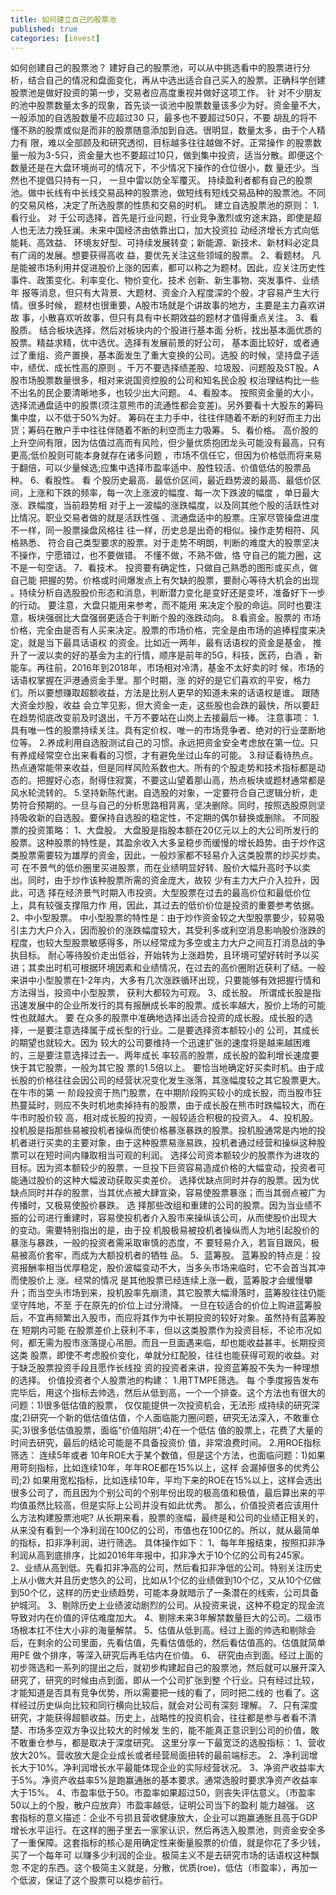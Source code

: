 ```yaml
---
title: 如何建立自己的股票池
published: true
categories: [invest]
---
```


 如何创建自己的股票池？
建好自己的股票池，可以从中挑选看中的股票进行分析，结合自己的情况和盘面变化，再从中选出适合自己买入的股票。正确科学创建股票池是做好投资的第一步，交易者应高度重视并做好这项工作。
针 对不少朋友的池中股票数量太多的现象，首先谈一谈池中股票数量该多少为好。资金量不大，一般添加的自选股数量不应超过30 只，最多也不要超过50只，不要 胡乱的将不懂不熟的股票或似是而非的股票随意添加到自选。很明显，数量太多，由于个人精力有 限，难以全部顾及和研究透彻，目标越多往往越做不好。正常操作 的股票数量一般为3-5只，资金量大也不要超过10只，做到集中投资，适当分散。即便这个数量还是在大盘环境尚可的情况下，不少情况下操作的仓位很小，数 量还少。当然也不提倡只持有一只， 一旦中雷以防全军覆灭。
持续盈利者都有自己的股票池。做中长线有中长线交易品种的股票池，做短线有短线交易品种的股票池。不同的交易风格，决定了所选股票的性质和交易的时机。
建立自选股票池的原则：
1.看行业。
对 于公司选择，首先是行业问题，行业竞争激烈或穷途末路，即使是超人也无法力挽狂澜。未来中国经济由依靠出口，加大投资拉 动经济增长方式向低能耗、高效益、 环境友好型、可持续发展转变；新能源、新技术、新材料必定具有广阔的发展。想要获得高收 益，要优先关注这些领域的股票。
2、看题材。
凡 是能被市场利用并促进股价上涨的因素，都可以称之为题材。因此，应关注历史性事件、政策变化、利率变化、物价变化、技术 创新、新生事物、突发事件、业绩年 报等消息，但只有大背景、大题材、资金介入程度深的个股，才容易产生大行情。很多时候， 题材也很重要，A股市场就是个讲故事的地方，主要是主力喜欢讲故 事，小散喜欢听故事，但只有具有中长期效益的题材才值得重点关注。
3、看股质。
结合板块选择，然后对板块内的个股进行基本面 分析，找出基本面优质的股票。精益求精，优中选优。选择有发展前景的好公司， 基本面比较好，或者通过了重组、资产置换，基本面发生了重大变换的公司。选股 的时候，坚持盘子适中，绩优、成长性高的原则 。千万不要选择绩差股、垃圾股、问题股及ST股。A股市场股票数量很多，相对来说国资控股的公司和知名民企股 权治理结构比一些不出名的民企要清晰地多，也较少出大问题。
4、看股本。
按照资金量的大小，选择流通盘适中的股票(须注意熊市的流通性都会变差)。另外要看十大股东的筹码集中度，以不低于50%为好。 筹码在主力手中，往往伴随着不断的利好而主力出货；筹码在散户手中往往伴随着不断的利空而主力吸筹。
5、看价格。
高价股的上升空间有限，因为估值过高而有风险，但少量优质抱团龙头可能没有最高，只有更高;低价股则可能本身就存在诸多问题 ，市场不信任它，但因为价格低而将来易于翻倍，可以少量候选;应集中选择市盈率适中、股性较活、价值低估的股票品种。
6、看股性。
看 个股历史最高、最低价区间，最近趋势波的最高、最低价区间，上涨和下跌的频率，每一次上涨波的幅度、每一次下跌波的幅度 ，单日最大涨、跌幅度，当前趋势相 对于上一波幅的涨跌幅度，以及同其他个股的活跃性对比情况。职业交易者做的就是活跃性强 、流通盘适中的股票。庄家尽管操盘进度不一样，同一股票操盘风格往 往一样，历史总是出奇的相似。操作走势相符、风格熟悉、 符合自己类型要求的股票。对于走势不明朗，判断的难度大的股票坚决不操作，宁愿错过，也不要做错。 不懂不做，不熟不做，恪 守自己的能力圈，这不是一句空话。
7、看技术。
投资要有确定性，只做自己熟悉的图形或买点，做自己能 把握的势。价格或时间爆发点上有欠缺的股票，要耐心等待大机会的出现 。持续分析自选股股价形态和消息，判断潜力变化是变好还是变坏，准备好下一步的行动。 要注意，大盘只能用来参考，而不能用 来决定个股的命运。同时也要注意，板块强弱比大盘强弱更适合于判断个股的涨跌动向。
8.看资金。股票的 市场价格，完全由是否有人买来决定。股票的市场价格，完全是由市场的追捧程度来决定，就是当下最具话语权 的资金。比如近一两年，最有话语权的资金是基金， 推升了一波以卖的好的基金为主的行情，顺序是前年的5G，科技，医药，白酒 ，新能车。再往前，2016年到2018年，市场相对冷清，基金不太好卖的时 候，市场的话语权掌握在沪港通资金手里。那个时期，涨 的好的是它们喜欢的平安，格力们。所以要想赚取超额收益，方法是比别人更早的知道未来的话语权是谁。 跟随大资金炒股，收益 会立竿见影，但大资金一走，这些股也会跌的最快，所以要赶在趋势彻底改变前及时退出，千万不要站在山岗上去接最后一棒。
注意事项：
1.具有唯一性的股票持续关注。具有定价权、唯一的市场竞争者、绝对的行业垄断地位等。
2.养成利用自选股测试自己的习惯。永远把资金安全考虑放在第一位。只有养成经常空仓出来看看的习惯，才有避免坐过山车的可能。
3.辩证看待热点。热点通常能带来收益，但是同样风险系数也大。所有的个股走势和技术指标都是动态的。把握好心态，耐得住寂寞，不要这山望着那山高，热点板块或题材通常都是风水轮流转的。
5.坚持新陈代谢。自选股的对象，一定要符合自己逻辑分析，走势符合预期的。一旦与自己的分析思路相背离，坚决删除。同时，按照选股原则坚持吸收新的自选股。要保持自选股的稳定性，不定期的偶尔替换或删除。
不同股票的投资策略：
1、大盘股。
大盘股是指股本额在20亿元以上的大公司所发行的股票。这种股票的特性是，其盈余收入大多呈稳步而缓慢的增长趋势。由于炒作这类股票需要较为雄厚的资金，因此，一般炒家都不轻易介入这类股票的炒买炒卖。
可 在不景气的低价圈里买进股票，而在业绩明显好转、股价大幅升高时予以卖出。同时，由于炒作该种股票所需的资金庞大，故较 少有主力大户介入拉升，因此，可选 择在经济景气时期入市投资。大型股票在过去的最高价位和最低价位上，具有较强支撑阻力作 用，因此，其过去的低价价位是投资的重要参考依据。
2、中小型股票。
中小型股票的特性是：由于炒作资金较之大型股票要少，较易吸引主力大户介入，因而股价的涨跌幅度较大，其受利多或利空消息影响股价涨跌的程度，也较大型股票敏感得多，所以经常成为多空或主力大户之间互打消息战的争执目标。
耐心等待股价走出低谷，开始转为上涨趋势，且环境可望好转时予以买进；其卖出时机可根据环境因素和业绩情况，在过去的高价圈附近获利了结。一般来讲中小型股票在1-2年内，大多有几次涨跌循环出现，只要能够有效把握行情和方法得当，投资中小型股票， 获利大都较为可观。
3、成长股。
所谓成长股是指迅速发展中的企业所发行的具有报酬成长率的股票。成长率越大，股价上场的可能性也就越大。
要 在众多的股票中准确地选择出适合投资的成长股。成长股的选择，一是要注意选择属于成长型的行业。二是要选择资本额较小的 公司，其成长的期望也就较大。因为 较大的公司要维持一个迅速扩张的速度将是越来越困难的，三是要注意选择过去一、两年成长 率较高的股票，成长股的盈利增长速度要快于其它股票，一般为其它股 票的1.5倍以上。
要恰当地确定好买卖时机。由于成长股的价格往往会因公司的经营状况变化发生涨落，其涨幅度较之其它股票更大。在牛市的第 一 阶段投资于热门股票，在中期阶段购买较小的成长股，而当股市狂热蔓延时，则应不失时机地卖掉持有的股票，由于成长股在熊市时跌幅较大，而在牛市时股价较 高，相对成长股的投资，一般较适合积极的投资入。
4、投机股。
投机股是指那些易被投机者操纵而使价格暴涨暴跌的股票。投机股通常是内地的投机者进行买卖的主要对象，由于这种股票易涨易跌，投机者通过经营和操纵这种股票可以在短时间内赚取相当可观的利润。
选择公司资本额较少的股票作为进攻的目标。因为资本额较少的股票，一旦投下巨资容易造成价格的大幅变动，投资者可能通过股价的这种大幅波动获取买卖差价。
选择优缺点同时并存的股票。因为优缺点同时并存的股票，当其优点被大肆宣染，容易使股票暴涨；而当其弱点被广为传播时，又极易使股价暴跌。
选 择那些改组和重建的公司的股票。因为当业绩不振的公司进行重建时，容易使投机者介入股市来操纵该公司，从而使股价出现大 的变动。需要特别指出的是，由于投 机股极易被投机者操纵而人为地引起股价的暴涨与暴跌，一般的投资者需采取审慎的态度，不 要轻易介入，若盲目跟风，极易被高价套牢，而成为大额投机者的牺牲 品。
5、蓝筹股。
蓝筹股的特点是：投资报酬率相当优厚稳定，股价波幅变动不大，当多头市场来临时，它不会首当其冲而使股价上 涨。经常的情况 是其他股票已经连续上涨一截，蓝筹股才会缓慢攀升；而当空头市场到来，投机股率先崩溃，其它股票大幅滑落时，蓝筹股往往仍能坚守阵地，不至 于在原先的价位上过分滑降。
一旦在较适合的价位上购进蓝筹股后，不宜再频繁出入股市，而应将其作为中长期投资的较好对象。虽然持有蓝筹股在 短期内可能 在股票差价上获利不丰，但以这类股票作为投资目标，不论市况如何，都无需为股市涨落提心吊胆。而且一旦面遇来临，却也能收益甚丰。长期投资这类 股票，即使不考虑股价变化，单就分红配股，往往也能获得可观的收益。对于缺乏股票投资手段且愿作长线投 资的投资者来讲，投资蓝筹股不失为一种理想的选择。
价值投资者个人股票池的构建：
1.用TTMPE筛选。
每 个季度报告发布完毕后，用这个指标去帅选，然后从低到高，一个一个排查。这个方法也有很大的问题：1)很多低估值的股票， 仅仅能提供一次投资机会，无法形 成持续的研究深度;2)研究一个新的低估值估值，个人面临能力圈问题，研究无法深入，不敢重仓买;3)很多低估值股票，面临“价值陷阱”;4)在一个低估 值的股票上，花费了大量的时间去研究，最后的结论可能是不具备投资价 值，非常浪费时间。
2.用ROE指标筛选：
连续5年或者 10年ROE大于某个数值，但是这个方法，也面临问题：1)如果用苛刻指标，比如连续10年，年年ROE都在15%以上，这样 会漏掉很多的优秀公司;2) 如果用宽松指标，比如连续10年，平均下来的ROE在15%以上，这样会选出很多公司了，而且因为个别公司的个别年份出现的极高值和极值，最后算出来的平 均值虽然比较高，但是实际上公司并没有如此优秀。
那么，价值投资者应该用什么方法构建股票池呢?
从长期来看，股票的涨幅，最终是和公司的业绩正相关的，从来没有看到一个净利润在100亿的公司，市值也在100亿的。所以，就从最简单的指标，扣非净利润，进行筛选。
具体操作如下：
1、每年年报结束，按照扣非净利润从高到底排序，比如2016年年报中，扣非净大于10个亿的公司有245家。
2、业绩从高到低。先看扣非净高的公司，然后看扣非净低的公司。特别关注历史上从小做大并且历史悠久的公司，比如从1个亿的业绩做到10个亿，又从10个亿做到50个亿，这样的历史业绩趋势，可能本身就暗示了一条潜在的线索，公司具备护城河。
3、剔除历史上业绩波动剧烈的公司。从投资来说，这种不稳定的现金流导致对内在价值的评估难度加大。
4、剔除未来3年解禁数量巨大的公司。二级市场根本扛不住大小非的海量解禁。
5、估值从低到高。经过上面的帅选和剔除会后，在剩余的公司里面，先看估值，先看估值低的，然后看估值高的。估值就简单用PE 做个排序，等深入研究后再毛估内在价值。
6、 研究由点到面。经过上面的初步筛选和一系列的提出之后，就初步构建起自己的股票池，然后就可以展开深入研究了，研究的时候由点到面，即从一个公司扩张到整 个行业。只有经过比较，才能知道是否具有竞争优势，所以需要把一线的看了，同时把二线的 也看了。这样经过历史纵向比较和同行横向比较后，就会对公司有深刻 理解。
7、只有深度研究，才能获得超额收益。历史上，战略性的投资机会，往往都是参与者看不清楚、市场多空双方争议比较大的时候发 生的，能不能真正意识到公司的价值，敢不敢重仓参与，都是取决于深度研究。
这里分享一下最宽泛的选股指标：
1、营收放大20%。营收放大是企业成长或者经营局面扭转的最前端标志。
2、净利润增长大于10%。净利润增长水平最能体现企业的实际经营状况。
3、净资产收益率大于5%。净资产收益率5%是跑赢通胀的基本要求。通常选股时要求净资产收益率大于15%。
4、市盈率低于50。市盈率如果超过50，则丧失评估意义。（市盈率50以上的个股，散户应放弃）市盈率越低，证明公司当下的盈利 能力越强。
这 套指标的意义描述：企业不亏损且营收健康放大，企业可以跑赢通胀且高于GDP增长水平运行。在这样的圈子里去一家家认识，然后再选入股票池，则资金安全多 了一重保障。这套指标的核心是用确定性来衡量股票的价值，就是你花了多少钱，买了一个每年可 以赚多少利润的企业。极简主义不是去研究市场的话语权这种飘忽 不定的东西。这个极简主义就是，分散，优质(roe)，低估（市盈率），再加一个低波，保证了这个股票可以稳步前行。